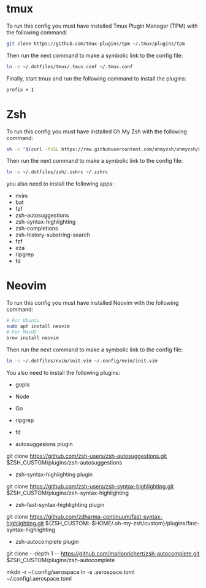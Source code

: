 # tmux

To run this config you must have installed Tmux Plugin Manager (TPM) with the following command:

```bash
git clone https://github.com/tmux-plugins/tpm ~/.tmux/plugins/tpm
```

Then run the next command to make a symbolic link to the config file:

```bash
ln -s ~/.dotfiles/tmux/.tmux.conf ~/.tmux.conf
```

Finally, start tmux and run the following command to install the plugins:

```bash
prefix + I
```

# Zsh

To run this config you must have installed Oh My Zsh with the following command:

```bash
sh -c "$(curl -fsSL https://raw.githubusercontent.com/ohmyzsh/ohmyzsh/master/tools/install.sh)"
```

Then run the next command to make a symbolic link to the config file:

```bash
ln -s ~/.dotfiles/zsh/.zshrc ~/.zshrc
```

you also need to install the following apps:

- nvim
- bat
- fzf
- zsh-autosuggestions
- zsh-syntax-highlighting
- zsh-completions
- zsh-history-substring-search
- fzf
- eza
- ripgrep
- fd

# Neovim

To run this config you must have installed Neovim with the following command:

```bash
# For Ubuntu
sudo apt install neovim
# For MacOS
brew install neovim

```

Then run the next command to make a symbolic link to the config file:

```bash
ln -s ~/.dotfiles/nvim/init.vim ~/.config/nvim/init.vim
```

You also need to install the following plugins:

- gopls
- Node
- Go
- ripgrep
- fd

- autosuggesions plugin

git clone https://github.com/zsh-users/zsh-autosuggestions.git $ZSH_CUSTOM/plugins/zsh-autosuggestions

- zsh-syntax-highlighting plugin

git clone https://github.com/zsh-users/zsh-syntax-highlighting.git $ZSH_CUSTOM/plugins/zsh-syntax-highlighting

- zsh-fast-syntax-highlighting plugin

git clone https://github.com/zdharma-continuum/fast-syntax-highlighting.git ${ZSH_CUSTOM:-$HOME/.oh-my-zsh/custom}/plugins/fast-syntax-highlighting

- zsh-autocomplete plugin

git clone --depth 1 -- https://github.com/marlonrichert/zsh-autocomplete.git $ZSH_CUSTOM/plugins/zsh-autocomplete

mkdir -r ~/.config/aerospace
ln -s .aerospace.toml ~/.config/.aerospace.toml
